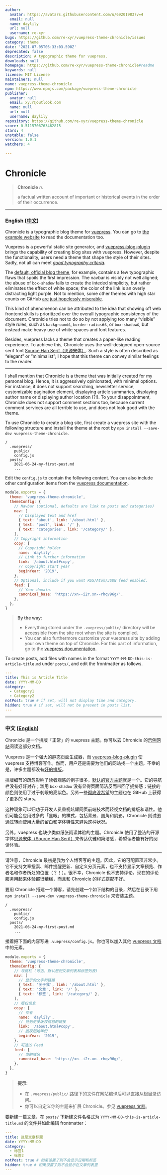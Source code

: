 ```yaml
---
author:
  avatar: https://avatars.githubusercontent.com/u/69201983?v=4
  email: null
  name: daylily
  url: null
  username: re-xyr
bugs: https://github.com/re-xyr/vuepress-theme-chronicle/issues
category: theme
date: '2021-07-05T05:33:03.590Z'
deprecated: false
description: A typographic theme for vuepress.
downloads: null
homepage: https://github.com/re-xyr/vuepress-theme-chronicle#readme
keywords: null
license: MIT License
maintainers: null
name: vuepress-theme-chronicle
npm: https://www.npmjs.com/package/vuepress-theme-chronicle
publisher:
  avatar: null
  email: xy.r@outlook.com
  name: null
  url: null
  username: daylily
repository: https://github.com/re-xyr/vuepress-theme-chronicle
score: 0.5115706763462815
stars: 4
unstable: false
version: 1.0.1
watchers: 4

---
```


# Chronicle

> **Chronicle** *n.*
> 
> a factual written account of important or historical events in the order of their occurrence.
 
---

### English ([中文](#中文-english))

Chronicle is a typographic blog theme for [vuepress](https://github.com/vuejs/vuepress). You can go to [the example website](https://xn--i2r.xn--rhqv96g/2021/06/25/chronicle-theme/#english-%E4%B8%AD%E6%96%87) to read the documentation too.

Vuepress is a powerful static site generator, and [vuepress-blog-plugin](https://github.com/vuepress/vuepress-plugin-blog) brings the capability of creating blog sites with vuepress. However, despite the functionality, users need a theme that shape the style of their sites. Sadly, not all can meet *[good typography criteria](https://practicaltypography.com)*.

The [default, official blog theme](https://github.com/vuepress/vuepress-theme-blog), for example, contains a few typographic flaws that spoils the first impression. The navbar is visibly not well aligned; the abuse of `box-shadow` fails to create the inteded simplicity, but rather eliminates the effect of white space; the color of the link is an overly distracting light purple. Not to mention, some other themes with high star counts on GitHub [are just hopelessly miserable](https://github.com/zhhlwd/vuepress-theme-indigo-material).

This kind of phenomenon can be attributed to the idea that showing off web frontend skills is prioritized over the overall typographic consistency of the document. Chronicle tries not to do so by not applying too many “visible” style rules, such as `background`s, `border-radius`es, or `box-shadow`s, but instead make heavy use of white spaces and font features.

Besides, vuepress lacks a theme that creates a paper-like reading experience. To achieve this, Chronicle uses the well-designed open-source serif font [Source Han Serif（思源宋体）](https://github.com/adobe-fonts/source-han-serif). Such a style is often described as “elegant” or “minimalist”; I hope that this theme can convey similar feelings to the reader.

---

I shall mention that Chronicle is a theme that was initially created for my personal blog. Hence, it is aggressively opinionated, with minimal options. For instance, it does not support searching, newsletter service, customizable pagination element, displaying article summaries, displaying author name or displaying author location (?!). To your disappointment, Chronicle does not support comment sections too, because current comment services are all terrible to use, and does not look good with the theme.

To use Chronicle to create a blog site, first create a vuepress site with the following structure and install the theme at the root by `npm install --save-dev vuepress-theme-chronicle`.

```
/
  .vuepress/
    public/
    config.js
  posts/
    2021-06-24-my-first-post.md
    ...
```

Edit the `config.js` to contain the following content. You can also include other configuration items from the [vuepress documentation](https://vuepress.vuejs.org/config/#basic-config).

```js
module.exports = {
  theme: 'vuepress-theme-chronicle',
  themeConfig: {
    // Navbar (optional, defaults are link to posts and categories)
    nav: [
      // Displayed text and href
      { text: 'about', link: '/about.html' },
      { text: 'post', link: '/' },
      { text: 'categories', link: '/category/' },
    ],
    // Copyright information
    copy: {
      // Copyright holder
      name: 'daylily',
      // Link to further information
      link: '/about.html#copy',
      // Copyright start year
      beginYear: '2019',
    },
    // Optional, include if you want RSS/Atom/JSON feed enabled.
    feed: {
      // Your domain.
      canonical_base: 'https://xn--i2r.xn--rhqv96g/',
    },
  },
}
```

> **By the way**:
> - Everything stored under the `.vuepress/public/` directory will be accessible from the site root when the site is compiled.
> - You can also furthermore customize your vuepress site by adding your own theme on top of Chronicle. For this part of information, go to the [vuepress documentation](https://vuepress.vuejs.org/theme/writing-a-theme.html).

To create posts, add files with names in the format `YYYY-MM-DD-this-is-article-title.md` under `posts/`, and edit the frontmatter as follows.

```yaml
---
title: This is Article Title
date: YYYY-MM-DD
category:
  - Category1
  - Category2
notPost: true # if set, will not display time and category.
hidden: true # if set, will not be present in posts list.
---
```

---

### 中文 ([English](#english-中文))

Chronicle 是一个排版「正常」的 vuepress 主题。你可以去 Chronicle 的[示例网站](https://xn--i2r.xn--rhqv96g/2021/06/25/chronicle-theme/#%E4%B8%AD%E6%96%87-english)阅读这部分文档。

Vuepress 是一个强大的静态页面生成器，而 [vuepress-blog-plugin](https://github.com/vuepress/vuepress-plugin-blog) 使 vuepress 支持博客写作。然而，用户还是需要为他们的网站找一个主题。不幸的是，许多主题都没有[好的排版](https://practicaltypography.com)。

排版细节的疏忽影响了读者观感的例子很多，[默认的官方主题](https://github.com/vuepress/vuepress-theme-blog)就是一个。它的导航栏没有好好对齐；滥用 `box-shadow` 没有显得页面简洁反而带回了拥挤感；链接的颜色则使用了过于刺眼的亮紫色。另外一些[彻底没希望](https://github.com/zhhlwd/vuepress-theme-indigo-material)的主题也在 GitHub 上获得了更多的 stars。

这种现象可以归功于开发人员重视炫耀网页前端技术而轻视文档的排版和谐性。他们可能会应用过多的「显眼」的样式，包括背景、圆角和阴影。Chronicle 则试图通过转而使用大量的留白和字体特性来避免这种状况。

另外，vuepress 也缺少类似纸张阅读体验的主题。Chronicle 使用了整洁的开源字体[思源宋体（Source Han Serif）](https://github.com/adobe-fonts/source-han-serif)来传达优雅和简洁感，希望读者能有好的阅读体验。

---

请注意，Chronicle 最初是我为个人博客写的主题。因此，它的可配置项非常少。它不支持文章搜索、邮件提醒更新、自定义分页元素，也不支持显示文章预览、作者名和作者所处的位置（？！）。很不幸，Chronicle 也不支持评论。现在的评论服务用起来体验都很糟糕，而且和 Chronicle 的样式搭配不好。

要用 Chronicle 搭建一个博客，请先创建一个如下结构的目录，然后在目录下用 `npm install --save-dev vuepress-theme-chronicle` 来安装主题。

```
/
  .vuepress/
    public/
    config.js
  posts/
    2021-06-24-my-first-post.md
    ...
```

接着把下面的内容写进 `.vuepress/config.js`。你也可以加入其他 [vuepress 文档](https://vuepress.vuejs.org/config/#basic-config)中的元素。

```js
module.exports = {
  theme: 'vuepress-theme-chronicle',
  themeConfig: {
    // 导航栏 (可选，默认是到文章列表和标签列表)
    nav: [
      // 显示的文字和链接
      { text: '关于我', link: '/about.html' },
      { text: '文章', link: '/' },
      { text: '标签', link: '/category/' },
    ],
    // 版权信息
    copy: {
      // 作者
      name: 'daylily',
      // 链到更多版权信息的链接
      link: '/about.html#copy',
      // 版权起始年份
      beginYear: '2019',
    },
    // 可选的 Feed
    feed: {
      // 你的域名
      canonical_base: 'https://xn--i2r.xn--rhqv96g/',
    },
  },
}
```

> **提示**:
> - 在 `.vuepress/public/` 路径下的文件在网站编译后可以直接从根目录访问。
> - 你可以自定义你的主题来扩展 Chronicle。参见 [vuepress 文档](https://vuepress.vuejs.org/theme/writing-a-theme.html)。

要新建一篇文章，在 `posts/` 下新建文件名格式为 `YYYY-MM-DD-this-is-article-title.md` 的文件并如此编辑 frontmatter：

```yaml
---
title: 这是文章标题
date: YYYY-MM-DD
category:
  - 标签1
  - 标签2
notPost: true # 如果设置了则不会显示日期和标签
hidden: true # 如果设置了则不会显示在文章列表里
---
```
